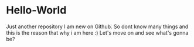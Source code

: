 # Hello-World
Just another repository
I am new on Github.
So dont know many things and this is the reason that why i am here :)
Let's move on and see what's gonna be?

